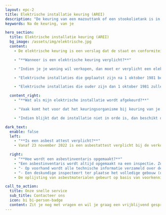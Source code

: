 ```yaml
---
layout: epc-2
title: Elektrische installatie keuring (AREI)
description: "De keuring van een mazouttank of een stookolietank is in het merendeel van de gevallen verplicht"
keywords: Na de keuring, van je

hero_section:
  title: Elektrische installatie keuring (AREI)
  bg_image: /assets/img/elektrische.jpg
  content:
    - De elektrische keuring is een verslag dat de staat en conformiteit van de elektrische installatie(s) in je woning in kaart brengt. Zo’n elektrische keuring moet worden opgemaakt door een erkend keuringsorganisme volgens de AREI-normen.

    - "**Wanneer is een elektrische keuring verplicht?**"

    - "Indien je je woning wil verkopen, dan moet er verplicht een elektrische keuring aan de koper worden voorgelegd. Het keuringsverslag moet ten laatste bij het verlijden van de authentieke akte aan de koper worden overhandigd."

    - "Elektrische installaties die geplaatst zijn na 1 oktober 1981 beschikken in principe reeds over een keuringsverslag. Wanneer je dit verslag als verkoper niet meer terug vindt, er ondertussen belangrijke wijzigingen werden uitgevoerd aan de installatie of dit verslag ouder is dan 25 jaar, zal een nieuwe keuring van de installatie moeten gebeuren."

    - "Elektrische installaties die ouder zijn dan 1 oktober 1981 zullen in geval van verkoop in elk geval gekeurd moeten worden."

  content_right:
    - "**Wat als mijn elektrische installatie wordt afgekeurd?**"

    - "Vaak komt het voor dat het keuringsorganisme bij keuring van je elektrische installatie een aantal overtredingen of gebreken aan de elektrische installatie vaststelt. Dit betekent niet dat de verkoop van de woning niet kan doorgaan: de verkoper heeft enkel de verplichting om een keuringsverslag aan de koper af te leveren. Deze verplichting houdt niet in dat de elektrische installatie ook volledig conform verklaard moet zijn voorafgaand aan de verkoop: de koper moet enkel tijdig geïnformeerd worden omtrent de staat van de installatie."

    - "Indien blijkt dat de installatie niet in orde is, dan beschikt de koper over een termijn van 18 maanden (elektrische installatie in gebruik genomen voor 01.10.1981) na het verlijden van de authentieke verkoopakte, dan wel 12 maanden (elektrische installatie in gebruik genomen na 01.10.1981) na de datum van keuring, om de installatie opnieuw conform te laten maken. De koper dient binnen deze termijn een herkeuring te laten uitvoeren waaruit blijkt dat de elektrische installatie volledig wordt goedgekeurd."

dark_text:
  enable: false
  left:
    - "**Is een asbest attest verplicht?**"
    - Vanaf 23 november 2022 is een asbestattest verplicht bij de verkoop van woningen en gebouwen gebouwd voor 2001. Voor de inventarisatie moet u beroep doen op een gecertificeerde asbestdeskundige asbestinventarisatie.

  right:
    - "**Hoe wordt een asbestinventaris opgemaakt?**"
    - "Een asbestinventaris wordt altijd opgemaakt na een inspectie. Zo’n inspectie verloopt als volgt:"
    - "- Op voorhand wordt alle technische informatie verzameld over de plannen, de opbouw en de historiek van het gebouw."
    - "- Een deskundige inspecteert ter plaatse het volledige gebouw (deel)."
    - De oplijsting van asbestmaterialen gebeurt op basis van voorkennis, expertise, observaties, staalnames en labo-analyses. Alle informatie wordt uiteindelijk gebundeld in een verslag dat naargelang de wetgeving de vorm heeft van een asbestinventaris (werkgevers), een sloopopvolgingsplan of een asbestattest.

call_to_action:
  title: Onze snelle service
  sub_title: Contacteer ons
  icon: bi bi-person-badge
  content: Zit je nog met vragen en wil je graag een vrijblijvend gesprek aangaan? Of wil je graag een afspraak maken met één van onze experts voor een keuring? Contacteer ons gerust via 0484 469 960 OF <a href="mailto:info@asbecerti.be">info@asbecerti.be</a>
---
```

